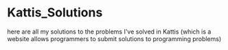 # Kattis_Solutions
here are all my solutions to the problems I've solved in Kattis  (which is a website allows programmers to submit solutions to programming problems)
